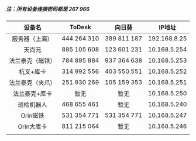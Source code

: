



##### 注：所有设备连接密码都是 267 966

|      设备名      |   ToDesk    |   向日葵    |    IP地址    |
| :--------------: | :---------: | :---------: | :----------: |
|  服务器（上海）  | 444 264 310 | 389 811 187 | 192.168.8.25 |
|      天尚元      | 885 105 608 | 123 601 231 | 10.168.5.254 |
| 法兰泰克（磁铁） | 784 895 884 | 937 364 638 | 10.168.5.253 |
|    杭叉+库卡     | 314 992 556 | 403 550 551 | 10.168.5.252 |
| 法兰泰克（夹爪） | 251 930 269 | 105 159 353 | 10.168.5.251 |
|  法兰泰克+库卡   |    暂无     |    暂无     | 10.168.5.250 |
|    巡检机器人    | 468 655 461 |    暂无     | 10.168.5.240 |
|    Orin磁铁     | 531 354 771 | 531 354 771 | 10.168.5.247 |
|    Orin大库卡     | 811 215 064 |    暂无     | 10.168.5.246 |
|                  |             |             |              |

